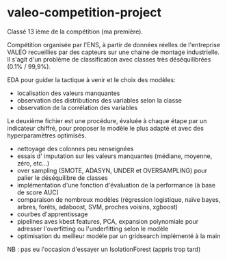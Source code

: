 # valeo-competition-project
Classé 13 ième de la compétition (ma première).

Compétition organisée par l'ENS, à partir de données réelles de l'entreprise VALEO recueillies par des capteurs sur une chaine de montage industrielle.
Il s'agit d'un problème de classification avec classes très déséquilibrées (0.1% / 99,9%).

EDA pour guider la tactique à venir et le choix des modèles:
- localisation des valeurs manquantes
- observation des distributions des variables selon la classe
- observation de la corrélation des variables

Le deuxième fichier est une procédure, évaluée à chaque étape par un indicateur chiffré, pour proposer le modèle le plus adapté et avec des hyperparamètres optimisés.
- nettoyage des colonnes peu renseignées
- essais d' imputation sur les valeurs manquantes (médiane, moyenne, zéro, etc...)
- over sampling (SMOTE, ADASYN, UNDER et OVERSAMPLING) pour palier le déséquilibre de classes
- implémentation d'une fonction d'évaluation de la performance (à base de score AUC)
- comparaison de nombreux modèles (régression logistique, naïve bayes, arbres, forêts, adaboost, SVM, proches voisins, xgboost)
- courbes d'apprentissage
- pipelines aves kbest features, PCA, expansion polynomiale pour adresser l'overfitting ou l'underfitting selon le modèle
- optimisation du meilleur modèle par un gridsearch implémenté à la main

NB : pas eu l'occasion d'essayer un IsolationForest (appris trop tard)
